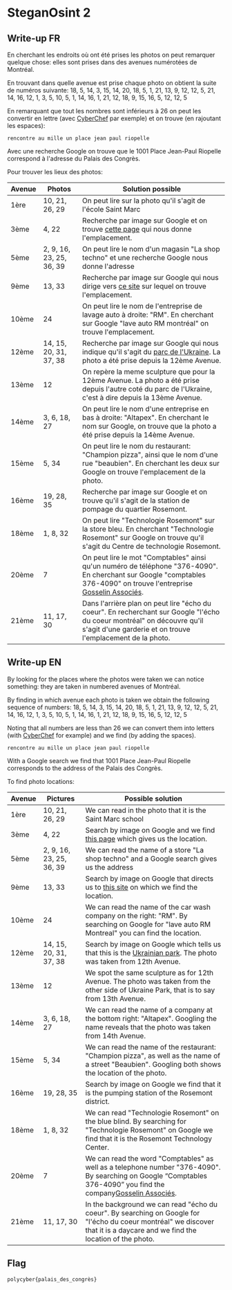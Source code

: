 # SteganOsint 2

## Write-up FR

En cherchant les endroits où ont été prises les photos on peut remarquer quelque chose: elles sont prises dans des avenues numérotées de Montréal.

En trouvant dans quelle avenue est prise chaque photo on obtient la suite de numéros suivante:
18, 5, 14, 3, 15, 14, 20, 18, 5, 1, 21, 13, 9, 12, 12, 5, 21, 14, 16, 12, 1, 3, 5, 10, 5, 1, 14, 16, 1, 21, 12, 18, 9, 15, 16, 5, 12, 12, 5

En remarquant que tout les nombres sont inférieurs à 26 on peut les convertir en lettre (avec [CyberChef](https://gchq.github.io/CyberChef/#recipe=A1Z26_Cipher_Decode()&input=MTgsIDUsIDE0LCAzLCAxNSwgMTQsIDIwLCAxOCwgNSwgMSwgMjEsIDEzLCA5LCAxMiwgMTIsIDUsIDIxLCAxNCwgMTYsIDEyLCAxLCAzLCA1LCAxMCwgNSwgMSwgMTQsIDE2LCAxLCAyMSwgMTIsIDE4LCA5LCAxNSwgMTYsIDUsIDEyLCAxMiwgNQ) par exemple) et on trouve (en rajoutant les espaces):

	rencontre au mille un place jean paul riopelle

Avec une recherche Google on trouve que le 1001 Place Jean-Paul Riopelle correspond à l'adresse du Palais des Congrès.

Pour trouver les lieux des photos:

| Avenue | Photos                   | Solution possible                                                                                                                                                                                                                                                                                                                                                                                                                                                                                                                                                                                                                                                                                                              |
|--------|--------------------------|--------------------------------------------------------------------------------------------------------------------------------------------------------------------------------------------------------------------------------------------------------------------------------------------------------------------------------------------------------------------------------------------------------------------------------------------------------------------------------------------------------------------------------------------------------------------------------------------------------------------------------------------------------------------------------------------------------------------------------|
| 1ère   | 10, 21, 26, 29           | On peut lire sur la photo qu'il s'agit de l'école Saint Marc                                                                                                                                                                                                                                                                                                                                                                                                                                                                                                                                                                                                                                                                   |
| 3ème   | 4, 22                    | Recherche par image sur Google et on trouve [cette page](https://ville.montreal.qc.ca/murales/detail/167) qui nous donne l'emplacement.                            |
| 5ème   | 2, 9, 16, 23, 25, 36, 39 | On peut lire le nom d'un magasin "La shop techno" et une recherche Google nous donne l'adresse                                                                                                                                                                                                                                                                                                                                                                                                                                                                                                                                                                                                                                 |
| 9ème   | 13, 33                   | Recherche par image sur Google qui nous dirige vers [ce site](https://steemit.com/graffiti/@heroldius/street-art-244-monosourcil-montreal) sur lequel on trouve l'emplacement.                                                                       |
| 10ème  | 24                       | On peut lire le nom de l'entreprise de lavage auto à droite: "RM". En cherchant sur Google "lave auto RM montréal" on trouve l'emplacement.                                                                                                                                                                                                                                                                                                                                                                                                                                                                                                                                                                                                   |
| 12ème  | 14, 15, 20, 31, 37, 38   | Recherche par image sur Google qui nous indique qu'il s'agit du [parc de l'Ukraine](https://maps.app.goo.gl/mDtRGfUGTJhUnsnX9). La photo a été prise depuis la 12ème Avenue. |
| 13ème  | 12                       | On repère la meme sculpture que pour la 12ème Avenue. La photo a été prise depuis l'autre coté du parc de l'Ukraine, c'est à dire depuis la 13ème Avenue.                                                                                                                                                                                                                                                                                                                                                                                                                                                                                                                                                                      |
| 14ème  | 3, 6, 18, 27             | On peut lire le nom d'une entreprise en bas à droite: "Altapex". En cherchant le nom sur Google, on trouve que la photo a été prise depuis la 14ème Avenue.                                                                                                                                                                                                                                                                                                                                                                                                                                                                                                                                                                    |
| 15ème  | 5, 34                    | On peut lire le nom du restaurant: "Champion pizza", ainsi que le nom d'une rue "beaubien". En cherchant les deux sur Google on trouve l'emplacement de la photo.                                                                                                                                                                                                                                                                                                                                                                                                                                                                                                                                                              |
| 16ème  | 19, 28, 35               | Recherche par image sur Google et on trouve qu'il s'agit de la station de pompage du quartier Rosemont.                                                                                                                                                |
| 18ème  | 1, 8, 32                 | On peut lire "Technologie Rosemont" sur la store bleu. En cherchant "Technologie Rosemont" sur Google on trouve qu'il s'agit du Centre de technologie Rosemont.                                                                                                                                                                                                                                                                                                                                                                                                                                                                                                                                                                |
| 20ème  | 7                        | On peut lire le mot "Comptables" ainsi qu'un numéro de téléphone "376-4090". En cherchant sur Google "comptables 376-4090" on trouve l'entreprise [Gosselin Associés](https://gosselin-ca.com/nous-joindre/).                                                                                                                                                                                                                                                                                                                                                                                                                                                                                                                  |
| 21ème  | 11, 17, 30               | Dans l'arrière plan on peut lire "écho du coeur". En recherchant sur Google "l'écho du coeur montréal" on découvre qu'il s'agit d'une garderie et on trouve l'emplacement de la photo.                                                                                                                                                                                                                                                                                                                                                                                                                                                                                                                                         |

## Write-up EN

By looking for the places where the photos were taken we can notice something: they are taken in numbered avenues of Montréal.

By finding in which avenue each photo is taken we obtain the following sequence of numbers:
18, 5, 14, 3, 15, 14, 20, 18, 5, 1, 21, 13, 9, 12, 12, 5, 21, 14, 16, 12, 1, 3, 5, 10, 5, 1, 14, 16, 1, 21, 12, 18, 9, 15, 16, 5, 12, 12, 5

Noting that all numbers are less than 26 we can convert them into letters (with [CyberChef](https://gchq.github.io/CyberChef/#recipe=A1Z26_Cipher_Decode('Space')&input=MTgsIDUsIDE0LCAzLCAxNSwgMTQsIDIwLCAxOCwgNSwgMSwgMjEsIDEzLCA5LCAxMiwgMTIsIDUsIDIxLCAxNCwgMTYsIDEyLCAxLCAzLCA1LCAxMCwgNSwgMSwgMTQsIDE2LCAxLCAyMSwgMTIsIDE4LCA5LCAxNSwgMTYsIDUsIDEyLCAxMiwgNQ) for example) and we find (by adding the spaces).

	rencontre au mille un place jean paul riopelle

With a Google search we find that 1001 Place Jean-Paul Riopelle corresponds to the address of the Palais des Congrès.

To find photo locations:

| Avenue | Pictures                   | Possible solution                                                                                                                                                                                                                                                                                                                                                                                                                                                                                                                                                                                                                                                                                                               |
|--------|--------------------------|--------------------------------------------------------------------------------------------------------------------------------------------------------------------------------------------------------------------------------------------------------------------------------------------------------------------------------------------------------------------------------------------------------------------------------------------------------------------------------------------------------------------------------------------------------------------------------------------------------------------------------------------------------------------------------------------------------------------------------|
| 1ère   | 10, 21, 26, 29           | We can read in the photo that it is the Saint Marc school                                                                                                                                                                                                                                                                                                                                                                                                                                                                                                                                                                                                                                                                   |
| 3ème   | 4, 22                    | Search by image on Google and we find [this page](https://ville.montreal.qc.ca/murales/detail/167) which gives us the location.                            |
| 5ème   | 2, 9, 16, 23, 25, 36, 39 | We can read the name of a store "La shop techno" and a Google search gives us the address                                                                                                                                                                                                                                                                                                                                                                                                                                                                                                                                                                                                                                 |
| 9ème   | 13, 33                   | Search by image on Google that directs us to [this site](https://steemit.com/graffiti/@heroldius/street-art-244-monosourcil-montreal) on which we find the location.                                                                       |
| 10ème  | 24                       | We can read the name of the car wash company on the right: "RM". By searching on Google for "lave auto RM Montreal" you can find the location.                                                                                                                                                                                                                                                                                                                                                                                                                                                                                                                                                                                                   |
| 12ème  | 14, 15, 20, 31, 37, 38   | Search by image on Google which tells us that this is the [Ukrainian park](https://maps.app.goo.gl/mDtRGfUGTJhUnsnX9). The photo was taken from 12th Avenue. |
| 13ème  | 12                       | We spot the same sculpture as for 12th Avenue. The photo was taken from the other side of Ukraine Park, that is to say from 13th Avenue.                                                                                                                                                                                                                                                                                                                                                                                                                                                                                                                                                                      |
| 14ème  | 3, 6, 18, 27             | We can read the name of a company at the bottom right: "Altapex". Googling the name reveals that the photo was taken from 14th Avenue.                                                                                                                                                                                                                                                                                                                                                                                                                                                                                                                                                                    |
| 15ème  | 5, 34                    | We can read the name of the restaurant: "Champion pizza", as well as the name of a street "Beaubien". Googling both shows the location of the photo.                                                                                                                                                                                                                                                                                                                                                                                                                                                                                                                                                              |
| 16ème  | 19, 28, 35               | Search by image on Google we find that it is the pumping station of the Rosemont district.                                                                                                                                                |
| 18ème  | 1, 8, 32                 | We can read "Technologie Rosemont" on the blue blind. By searching for "Technologie Rosemont" on Google we find that it is the Rosemont Technology Center.                                                                                                                                                                                                                                                                                                                                                                                                                                                                                                                                                                |
| 20ème  | 7                        | We can read the word "Comptables" as well as a telephone number "376-4090". By searching on Google “Comptables 376-4090” you find the company[Gosselin Associés](https://gosselin-ca.com/nous-joindre/).                                                                                                                                                                                                                                                                                                                                                                                                                                                                                                                  |
| 21ème  | 11, 17, 30               | In the background we can read "écho du coeur". By searching on Google for "l'écho du coeur montréal" we discover that it is a daycare and we find the location of the photo.                                                                                                                                                                                                                                                                                                                                                                                                                                                                                                                                         |


## Flag

`polycyber{palais_des_congrès}`